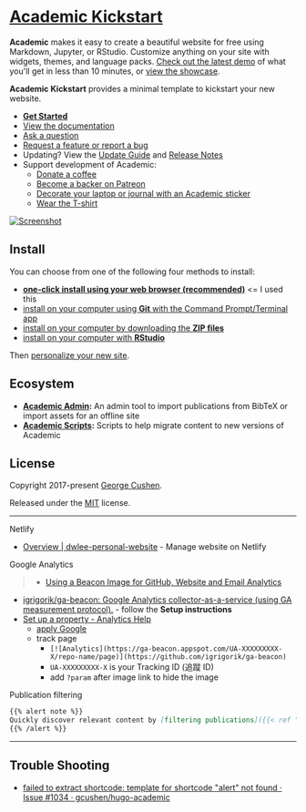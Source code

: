 # [Academic Kickstart](https://sourcethemes.com/academic/)

**Academic** makes it easy to create a beautiful website for free using Markdown, Jupyter, or RStudio. Customize anything on your site with widgets, themes, and language packs. [Check out the latest demo](https://academic-demo.netlify.com/) of what you'll get in less than 10 minutes, or [view the showcase](https://sourcethemes.com/academic/#expo).

**Academic Kickstart** provides a minimal template to kickstart your new website.

* [**Get Started**](#install)
* [View the documentation](https://sourcethemes.com/academic/docs/)
* [Ask a question](http://discuss.gohugo.io/)
* [Request a feature or report a bug](https://github.com/gcushen/hugo-academic/issues)
* Updating? View the [Update Guide](https://sourcethemes.com/academic/docs/update/) and [Release Notes](https://sourcethemes.com/academic/updates/)
* Support development of Academic:
  * [Donate a coffee](https://paypal.me/cushen)
  * [Become a backer on Patreon](https://www.patreon.com/cushen)
  * [Decorate your laptop or journal with an Academic sticker](https://www.redbubble.com/people/neutreno/works/34387919-academic)
  * [Wear the T-shirt](https://academic.threadless.com/)

[![Screenshot](https://raw.githubusercontent.com/gcushen/hugo-academic/master/academic.png)](https://github.com/gcushen/hugo-academic/)

## Install

You can choose from one of the following four methods to install:

* [**one-click install using your web browser (recommended)**](https://sourcethemes.com/academic/docs/install/#install-with-web-browser) <= I used this
* [install on your computer using **Git** with the Command Prompt/Terminal app](https://sourcethemes.com/academic/docs/install/#install-with-git)
* [install on your computer by downloading the **ZIP files**](https://sourcethemes.com/academic/docs/install/#install-with-zip)
* [install on your computer with **RStudio**](https://sourcethemes.com/academic/docs/install/#install-with-rstudio)

Then [personalize your new site](https://sourcethemes.com/academic/docs/get-started/).

## Ecosystem

* **[Academic Admin](https://github.com/sourcethemes/academic-admin):** An admin tool to import publications from BibTeX or import assets for an offline site
* **[Academic Scripts](https://github.com/sourcethemes/academic-scripts):** Scripts to help migrate content to new versions of Academic

## License

Copyright 2017-present [George Cushen](https://georgecushen.com).

Released under the [MIT](https://github.com/sourcethemes/academic-kickstart/blob/master/LICENSE.md) license.

---

Netlify

* [Overview | dwlee-personal-website](https://app.netlify.com/sites/dwlee-personal-website/overview) - Manage website on Netlify

Google Analytics

> * [Using a Beacon Image for GitHub, Website and Email Analytics](https://www.sitepoint.com/using-beacon-image-github-website-email-analytics/)

* [igrigorik/ga-beacon: Google Analytics collector-as-a-service (using GA measurement protocol).](https://github.com/igrigorik/ga-beacon) - follow the **Setup instructions**
* [Set up a property - Analytics Help](https://support.google.com/analytics/answer/1042508?hl=en)
  * [apply Google](https://analytics.google.com/analytics/web/?authuser=0#/provision)
  * track page
    * `[![Analytics](https://ga-beacon.appspot.com/UA-XXXXXXXXX-X/repo-name/page)](https://github.com/igrigorik/ga-beacon)`
    * `UA-XXXXXXXXX-X` is your Tracking ID (追蹤 ID)
    * add `?param` after image link to hide the image

Publication filtering

```md
{{% alert note %}}
Quickly discover relevant content by [filtering publications]({{< ref "/publication/_index.md" >}}).
{{% /alert %}}
```

---

## Trouble Shooting

* [failed to extract shortcode: template for shortcode "alert" not found · Issue #1034 · gcushen/hugo-academic](https://github.com/gcushen/hugo-academic/issues/1034)
